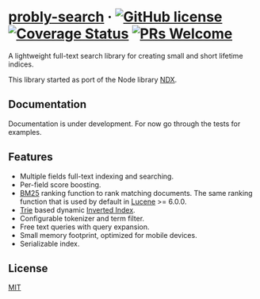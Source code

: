 # [probly-search](https://github.com/quantleaf/probly-search) &middot; [![GitHub license](https://img.shields.io/badge/license-MIT-blue.svg)](https://github.com/quantleaf/probly-search/blob/master/LICENSE) [![Coverage Status](https://coveralls.io/repos/github/quantleaf/probly-search/badge.svg?branch=master)](https://coveralls.io/github/quantleaf/probly-search?branch=master) [![PRs Welcome](https://img.shields.io/badge/PRs-welcome-brightgreen.svg)](https://github.com/quantleaf/probly-search)


A lightweight full-text search library for creating small and short lifetime indices. 

This library started as port of the Node library [NDX](https://github.com/ndx-search/ndx).

## Documentation

Documentation is under development. For now go through the tests for examples.

## Features 

- Multiple fields full-text indexing and searching.
- Per-field score boosting.
- [BM25](https://en.wikipedia.org/wiki/Okapi_BM25) ranking function to rank matching documents. The same ranking
  function that is used by default in [Lucene](http://lucene.apache.org/core/) >= 6.0.0.
- [Trie](https://en.wikipedia.org/wiki/Trie) based dynamic
  [Inverted Index](https://en.wikipedia.org/wiki/Inverted_index).
- Configurable tokenizer and term filter.
- Free text queries with query expansion.
- Small memory footprint, optimized for mobile devices.
- Serializable index.


## License

[MIT](http://opensource.org/licenses/MIT)
